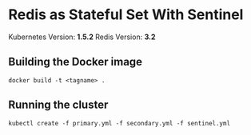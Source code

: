 # Redis as Stateful Set With Sentinel

Kubernetes Version: **1.5.2**
Redis Version: **3.2**

## Building the Docker image

    docker build -t <tagname> .

## Running the cluster

    kubectl create -f primary.yml -f secondary.yml -f sentinel.yml

